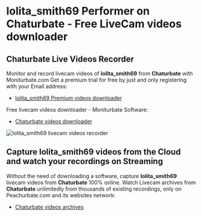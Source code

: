 # lolita_smith69 Performer on Chaturbate - Free LiveCam videos downloader

## Chaturbate Live Videos Recorder

Monitor and record livecam videos of **lolita_smith69** from **Chaturbate** with Moniturbate.com
Get a premium trial for free by just and only registering with your Email address:
* [lolita_smith69 Premium videos downloader](https://moniturbate.com/request-demo-licence-key.html)

Free livecam videos downloader - Moniturbate Software:
* [Chaturbate videos downloader](https://moniturbate.com/moniturbate-download-software.html)

![lolita_smith69 livecam videos recorder](https://peachurnet.com/templates/moniturbate-software.png)


## Capture lolita_smith69 videos from the Cloud and watch your recordings on Streaming

Without the need of downloading a software, capture **lolita_smith69** livecam videos from **Chaturbate** 100% online.
Watch Livecam archives from **Chaturbate** unlimitedly from thousands of existing recordings, only on Peachurbate.com and its websites network:
* [Chaturbate videos archives](https://peachurnet.com/)